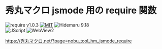 # 秀丸マクロ jsmode 用の require 関数

![require v1.0.3](https://img.shields.io/badge/require-v1.0.3-6479ff.svg)
[![MIT](https://img.shields.io/badge/license-MIT-blue.svg?style=flat)](LICENSE)
![Hidemaru 9.18](https://img.shields.io/badge/Hidemaru-v9.18-6479ff.svg)<br>
![JScript](https://img.shields.io/badge/JScript-OK-6479ff.svg)
![WebView2](https://img.shields.io/badge/WebView2-OK-6479ff.svg)

https://秀丸マクロ.net/?page=nobu_tool_hm_jsmode_require
